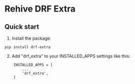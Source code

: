 # Rehive DRF Extra

## Quick start

1. Install the package:

```
pip install drf-extra
```

2. Add "drf_extra" to your INSTALLED_APPS settings like this:

```
    INSTALLED_APPS = [
        ...
        'drf_extra',
    ]
```

